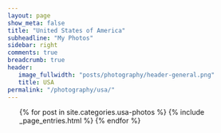 ```yaml
---
layout: page
show_meta: false
title: "United States of America"
subheadline: "My Photos"
sidebar: right
comments: true
breadcrumb: true
header:
   image_fullwidth: "posts/photography/header-general.png"
   title: USA
permalink: "/photography/usa/"
---
```

<ul>
    {% for post in site.categories.usa-photos %}
        {% include _page_entries.html %}
    {% endfor %}
</ul>